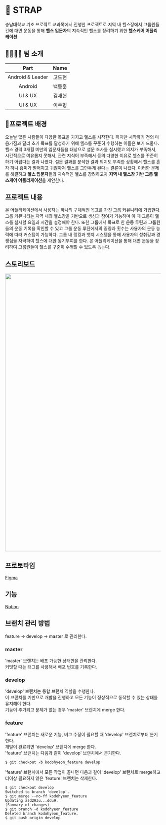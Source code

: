 
# 💪 STRAP 

충남대학교 기초 프로젝트 교과목에서 진행한 프로젝트로 지역 내 헬스장에서 그룹원들 간에 대면 운동을 통해 **헬스 입문자**의 지속적인 헬스를 장려하기 위한 **헬스케어 어플리케이션**

## 👩‍👩‍👧‍👦 팀 소개

|Part|Name|
|:-:|:-:|
|Android & Leader|고도현|
|Android|백동훈|
|UI & UX|김재현|
|UI & UX|이주형|

## 프로젝트 배경

오늘날 많은 사람들이 다양한 목표을 가지고 헬스를 시작한다. 하지만 시작하기 전의 마음가짐과 달리 초기 목표를 달성하기 위해 헬스를 꾸준히 수행하는 이들은 보기 드물다. 헬스 경력 3개월 미만의 입문자들을 대상으로 설문 조사를 실시했고 의지가 부족해서, 시간적으로 여유롭지 못해서, 관련 지식이 부족해서 등의 다양한 이유로 헬스를 꾸준히 하기 어렵다는 결과 나왔다. 설문 결과를 분석한 결과 의지도 부족한 상황에서 헬스를 혼자 하니 흥미가 떨어지고 귀찮아져 헬스를 그만두게 된다는 결론이 나왔다. 이러한 문제를 해결하고 **헬스 입문자**들의 지속적인 헬스를 장려하고자 **지역 내 헬스장 기반 그룹 헬스케어 어플리케이션**을 제안한다.

## 프로젝트 내용

본 어플리케이션에서 사용자는 하나의 구체적인 목표를 가진 그룹 커뮤니티에 가입한다. 그룹 커뮤니티는 지역 내의 헬스장을 기반으로 생성과 참여가 가능하며 이 때 그룹이 헬스를 실시할 요일과 시간을 설정해야 한다. 또한 그룹에서 목표로 한 운동 루틴과 그룹원들의 운동 기록을 확인할 수 있고 그룹 운동 루틴에서의 중량과 횟수는 사용자의 운동 능력에 따라 커스텀이 가능하다. 그룹 내 랭킹과 뱃지 시스템을 통해 사용자의 성취감과 경쟁심을 자극하여 헬스에 대한 동기부여를 한다. 본 어플리케이션을 통해 대면 운동을 장려하여 그룹원들이 헬스를 꾸준히 수행할 수 있도록 돕는다.

## 스토리보드


<div align="center">
<image src="https://cdn.discordapp.com/attachments/951723769087541271/960187176178565140/2e0faf9d2a30d706.jpeg" height="900" width="800"/>
</div>

## 프로토타입

[Figma](https://www.figma.com/file/b9UqOfKz3meDP9q1bB0YON/Untitled?node-id=0%3A1)

## 기능

[Notion](https://even-hardboard-7c6.notion.site/bf402c20ef1d40ac9d140640db39ecbe?v=69e09ed806fe49689ee1ea46f7d0a943)

## 브랜치 관리 방법
feature -> develop -> master 로 관리한다.

### master
'master' 브랜치는 배포 가능한 상태만을 관리한다.  
커밋할 때는 태그를 사용해서 배포 번호를 기록한다.

### develop
'develop' 브랜치는 통합 브랜치 역할을 수행한다.  
이 브랜치를 기반으로 개발을 진행하고 모든 기능이 정상적으로 동작할 수 있는 상태를 유지해야 한다.  
기능이 추가되고 문제가 없는 경우 'master' 브랜치에 merge 한다.

### feature
'feature' 브랜치는 새로운 기능, 버그 수정이 필요할 때 'develop' 브랜치로부터 분기한다.  
개발이 완료되면 'develop' 브랜치에 merge 한다.  
'feature' 브랜치는 다음과 같이 'develop' 브랜치에서 분기한다.

```
$ git checkout -b kodohyeon_feature develop
```

'feature' 브랜치에서 모든 작업이 끝나면 다음과 같이 'develop' 브랜치로 merge하고 더이상 필요하지 않은 'feature' 브랜치는 삭제한다.

```
$ git checkout develop
Switched to branch 'develop'.
$ git merge --no-ff kodohyeon_feature
Updating asd293u...ddu9.
(Summary of changes)
$ git branch -d kodohyeon_feature
Deleted branch kodohyeon_feature.
$ git push origin develop
```
